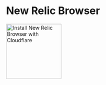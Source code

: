 # New Relic Browser

<a href="https://www.cloudflare.com/apps/new-relic-browser/install?source=button">
  <img
    src="https://install.cloudflareapps.com/install-button.png"
    alt="Install New Relic Browser with Cloudflare"
    border="0"
    width="150">
</a>
